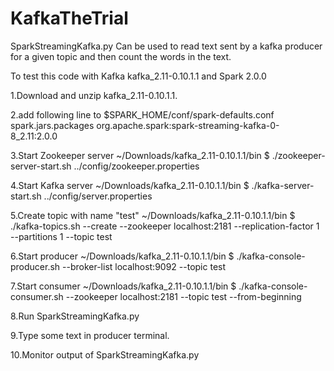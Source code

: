 # KafkaTheTrial
SparkStreamingKafka.py
Can be used to read text sent by a kafka producer for a given topic and then count the words in the text.

To test this code with Kafka kafka_2.11-0.10.1.1 and Spark 2.0.0

1.Download and unzip kafka_2.11-0.10.1.1.

2.add following line to $SPARK_HOME/conf/spark-defaults.conf
spark.jars.packages org.apache.spark:spark-streaming-kafka-0-8_2.11:2.0.0

3.Start Zookeeper server
 ~/Downloads/kafka_2.11-0.10.1.1/bin $ ./zookeeper-server-start.sh  ../config/zookeeper.properties

4.Start Kafka server
~/Downloads/kafka_2.11-0.10.1.1/bin $ ./kafka-server-start.sh ../config/server.properties

5.Create topic with name "test"
~/Downloads/kafka_2.11-0.10.1.1/bin $ ./kafka-topics.sh --create --zookeeper localhost:2181 --replication-factor 1 --partitions 1 --topic test

6.Start producer
~/Downloads/kafka_2.11-0.10.1.1/bin $ ./kafka-console-producer.sh --broker-list localhost:9092 --topic test

7.Start consumer
~/Downloads/kafka_2.11-0.10.1.1/bin $ ./kafka-console-consumer.sh  --zookeeper localhost:2181 --topic test --from-beginning

8.Run SparkStreamingKafka.py

9.Type some text in producer terminal.

10.Monitor output of SparkStreamingKafka.py

